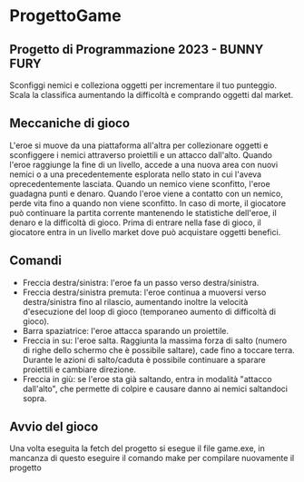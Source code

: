 # ProgettoGame
## Progetto di Programmazione 2023 - BUNNY FURY
Sconfiggi nemici e colleziona oggetti per incrementare il tuo punteggio. Scala la classifica aumentando la difficoltà e comprando oggetti dal market.

## Meccaniche di gioco
L'eroe si muove da una piattaforma all'altra per collezionare oggetti e sconfiggere i nemici attraverso proiettili e un attacco dall'alto.
Quando l'eroe raggiunge la fine di un livello, accede a una nuova area con nuovi nemici o a una precedentemente esplorata nello stato in cui l'aveva oprecedentemente lasciata.
Quando un nemico viene sconfitto, l'eroe guadagna punti e denaro.
Quando l'eroe viene a contatto con un nemico, perde vita fino a quando non viene sconfitto.
In caso di morte, il giocatore può continuare la partita corrente mantenendo le statistiche dell'eroe, il denaro e la difficoltà di gioco.
Prima di entrare nella fase di gioco, il giocatore entra in un livello market dove può acquistare oggetti benefici.

## Comandi
- Freccia destra/sinistra: l'eroe fa un passo verso destra/sinistra.
- Freccia destra/sinistra premuta: l'eroe continua a muoversi verso destra/sinistra fino al rilascio, aumentando inoltre la velocità d'esecuzione del loop di gioco (temporaneo aumento di difficoltà di gioco).
- Barra spaziatrice: l'eroe attacca sparando un proiettile.
- Freccia in su: l'eroe salta. Raggiunta la massima forza di salto (numero di righe dello schermo che è possibile saltare), cade fino a toccare terra. Durante le azioni di salto/caduta è possibile continuare a sparare proiettili e cambiare direzione.
- Freccia in giù: se l'eroe sta già saltando, entra in modalità "attacco dall'alto", che permette di colpire e causare danno ai nemici saltandoci sopra.

## Avvio del gioco
Una volta eseguita la fetch del progetto si esegue il file game.exe, in mancanza di questo eseguire il comando make per compilare nuovamente il progetto
